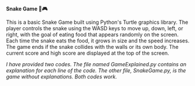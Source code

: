 **Snake Game 🐍🎮**

This is a basic Snake Game built using Python's Turtle graphics library. The player controls the snake using the WASD keys to move up, down, left, or right, with the goal of eating food that appears randomly on the screen. Each time the snake eats the food, it grows in size and the speed increases. The game ends if the snake collides with the walls or its own body. The current score and high score are displayed at the top of the screen.

_I have provided two codes. The file named GameExplained.py contains an explanation for each line of the code. The other file, SnakeGame.py, is the game without explanations. Both codes work._
